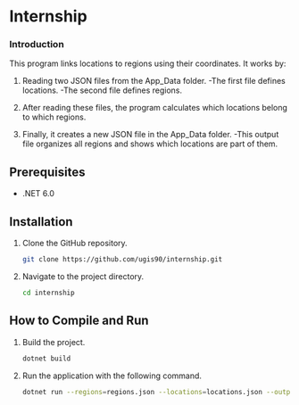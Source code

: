 # Internship

### Introduction

This program links locations to regions using their coordinates. It works by:

1. Reading two JSON files from the App_Data folder.
    -The first file defines locations.
    -The second file defines regions.

2. After reading these files, the program calculates which locations belong to which regions.

3. Finally, it creates a new JSON file in the App_Data folder.
    -This output file organizes all regions and shows which locations are part of them.

## Prerequisites
- .NET 6.0

## Installation
1. Clone the GitHub repository.
    ```bash
    git clone https://github.com/ugis90/internship.git
    ```
2. Navigate to the project directory.
    ```bash
    cd internship
    ```

## How to Compile and Run
1. Build the project.
    ```bash
    dotnet build
    ```
2. Run the application with the following command.
    ```bash
    dotnet run --regions=regions.json --locations=locations.json --output=results.json
    ```
